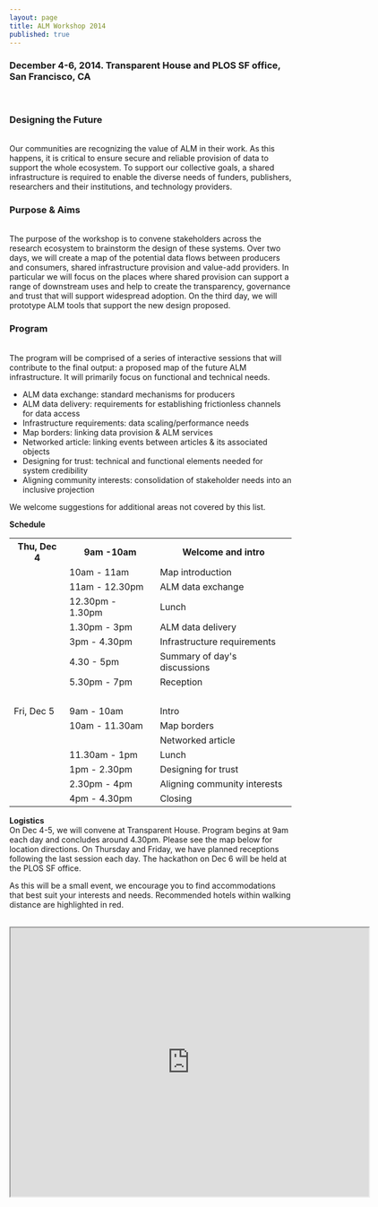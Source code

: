 ```yaml
---
layout: page
title: ALM Workshop 2014
published: true
---
```


<h3><strong>December 4-6, 2014. Transparent House and PLOS SF office, San Francisco, CA</strong></h3>
&nbsp;

<h3><strong>Designing the Future</strong></h3>
<br>
Our communities are recognizing the value of ALM in their work. As this happens, it is critical to ensure secure and reliable provision of data to support the whole ecosystem. To support our collective goals, a shared infrastructure is required to enable the diverse needs of funders, publishers, researchers and their institutions, and technology providers.

<h3><strong>Purpose & Aims</strong></h3>
<br>
The purpose of the workshop is to convene stakeholders across the research ecosystem to brainstorm the design of these systems. Over two days, we will create a map of the potential data flows between producers and consumers, shared infrastructure provision and value-add providers. In particular we will focus on the places where shared provision can support a range of downstream uses and help to create the transparency, governance and trust that will support widespread adoption.  On the third day, we will prototype ALM tools that support the new design proposed. 

<h3><strong>Program</strong></h3>
<br>
The program will be comprised of a series of interactive sessions that will contribute to the final output: a proposed map of the future ALM infrastructure.  It will primarily focus on functional and technical needs. 
<br>
<ul>
	<li>ALM data exchange: standard mechanisms for producers</li>
	<li>ALM data delivery: requirements for establishing frictionless channels for data access</li>
	<li>Infrastructure requirements: data scaling/performance needs</li>
	<li>Map borders: linking data provision & ALM services</li>
	<li>Networked article: linking events between articles & its associated objects</li>
	<li>Designing for trust: technical and functional elements needed for system credibility</li>
	<li>Aligning community interests: consolidation of stakeholder needs into an inclusive projection</li>
</ul>
We welcome suggestions for additional areas not covered by this list.

<strong>Schedule</strong>
<table class="tableizer-table">
<tr class="tableizer-firstrow"><th>Thu, Dec 4</th><th>9am -10am</th><th>Welcome and intro</th></tr>
 <tr><td>&nbsp;</td><td>10am - 11am</td><td>Map introduction</td></tr>
 <tr><td>&nbsp;</td><td>11am - 12.30pm</td><td>ALM data exchange</td></tr>
 <tr><td>&nbsp;</td><td>12.30pm - 1.30pm</td><td>Lunch</td></tr>
 <tr><td>&nbsp;</td><td>1.30pm - 3pm</td><td>ALM data delivery</td></tr>
 <tr><td>&nbsp;</td><td>3pm - 4.30pm</td><td>Infrastructure requirements</td></tr>
 <tr><td>&nbsp;</td><td>4.30 - 5pm</td><td>Summary of day's discussions</td></tr>
 <tr><td>&nbsp;</td><td>5.30pm - 7pm</td><td>Reception</td></tr>
 <tr><td>&nbsp;</td><td>&nbsp;</td><td>&nbsp;</td></tr>
 <tr><td>Fri, Dec 5</td><td>9am - 10am</td><td>Intro</td></tr>
 <tr><td>&nbsp;</td><td>10am - 11.30am</td><td>Map borders</td></tr>
 <tr><td>&nbsp;</td><td>&nbsp;</td><td>Networked article</td></tr>
 <tr><td>&nbsp;</td><td>11.30am - 1pm</td><td>Lunch</td></tr>
 <tr><td>&nbsp;</td><td>1pm - 2.30pm</td><td>Designing for trust</td></tr>
 <tr><td>&nbsp;</td><td>2.30pm - 4pm</td><td>Aligning community interests</td></tr>
 <tr><td>&nbsp;</td><td>4pm - 4.30pm</td><td>Closing</td></tr>
</table>

<strong>Logistics</strong>
<br>
On Dec 4-5, we will convene at Transparent House. Program begins at 9am each day and concludes around 4.30pm.  Please see the map below for location directions.  On Thursday and Friday, we have planned receptions following the last session each day.  The hackathon on Dec 6 will be held at the PLOS SF office.  

As this will be a small event, we encourage you to find accommodations that best suit your interests and needs.  Recommended hotels within walking distance are highlighted in red.  
<br>
<iframe src="https://mapsengine.google.com/map/embed?mid=z4u5E7Sfv-88.k8ycbxA9qb-w" width="640" height="480"></iframe>